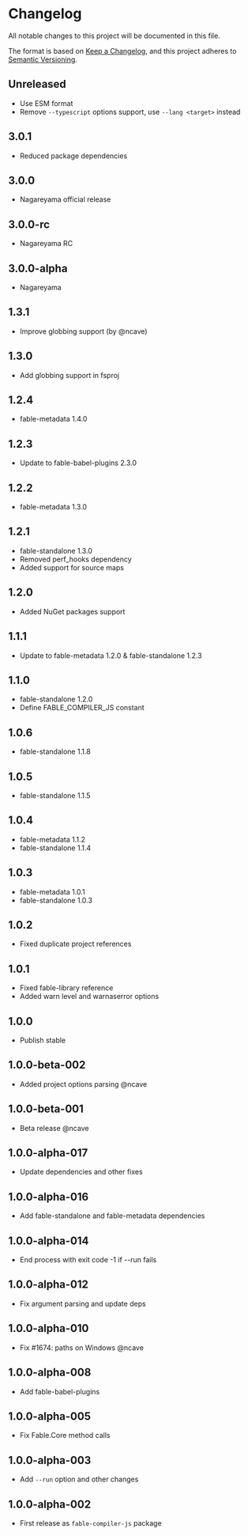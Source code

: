 # Changelog
All notable changes to this project will be documented in this file.

The format is based on [Keep a Changelog](https://keepachangelog.com/en/1.0.0/),
and this project adheres to [Semantic Versioning](https://semver.org/spec/v2.0.0.html).

## Unreleased

* Use ESM format
* Remove `--typescript` options support, use `--lang <target>` instead

## 3.0.1

* Reduced package dependencies

## 3.0.0

* Nagareyama official release

## 3.0.0-rc

* Nagareyama RC

## 3.0.0-alpha

* Nagareyama

## 1.3.1

* Improve globbing support (by @ncave)

## 1.3.0

* Add globbing support in fsproj

## 1.2.4

* fable-metadata 1.4.0

## 1.2.3

* Update to fable-babel-plugins 2.3.0

## 1.2.2

* fable-metadata 1.3.0

## 1.2.1

* fable-standalone 1.3.0
* Removed perf_hooks dependency
* Added support for source maps

## 1.2.0

* Added NuGet packages support

## 1.1.1

* Update to fable-metadata 1.2.0 & fable-standalone 1.2.3

## 1.1.0

* fable-standalone 1.2.0
* Define FABLE_COMPILER_JS constant

## 1.0.6

* fable-standalone 1.1.8

## 1.0.5

* fable-standalone 1.1.5

## 1.0.4

* fable-metadata 1.1.2
* fable-standalone 1.1.4

## 1.0.3

* fable-metadata 1.0.1
* fable-standalone 1.0.3

## 1.0.2

* Fixed duplicate project references

## 1.0.1

* Fixed fable-library reference
* Added warn level and warnaserror options

## 1.0.0

* Publish stable

## 1.0.0-beta-002

* Added project options parsing @ncave

## 1.0.0-beta-001

* Beta release @ncave

## 1.0.0-alpha-017

* Update dependencies and other fixes

## 1.0.0-alpha-016

* Add fable-standalone and fable-metadata dependencies

## 1.0.0-alpha-014

* End process with exit code -1 if --run fails

## 1.0.0-alpha-012

* Fix argument parsing and update deps

## 1.0.0-alpha-010

* Fix #1674: paths on Windows @ncave

## 1.0.0-alpha-008

* Add fable-babel-plugins

## 1.0.0-alpha-005

* Fix Fable.Core method calls

## 1.0.0-alpha-003

* Add `--run` option and other changes

## 1.0.0-alpha-002

* First release as `fable-compiler-js` package
